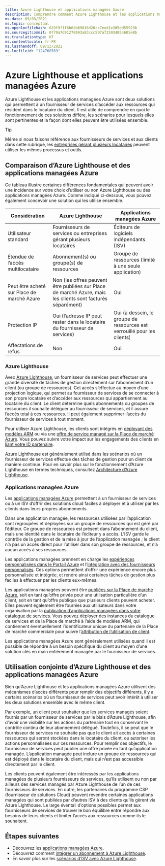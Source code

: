 ```yaml
---
title: Azure Lighthouse et applications managées Azure
description: Comprendre comment Azure Lighthouse et les applications managées Azure peuvent être utilisés ensemble.
ms.date: 09/08/2021
ms.topic: conceptual
ms.openlocfilehash: 629f9f1f6b6db69816d26cc7eed1e305dd55923b
ms.sourcegitcommit: 0770a7d91278043a83ccc597af25934854605e8b
ms.translationtype: HT
ms.contentlocale: fr-FR
ms.lasthandoff: 09/13/2021
ms.locfileid: "124768569"
---
```

# <a name="azure-lighthouse-and-azure-managed-applications"></a>Azure Lighthouse et applications managées Azure

Azure Lighthouse et les applications managées Azure sont deux solutions qui permettent à un fournisseur de services d’accéder aux ressources qui résident dans le locataire du client. Il est utile de comprendre en quoi le fonctionnement de ces solutions diffère, les scénarios pour lesquels elles sont pertinentes et la façon dont elles peuvent être utilisées ensemble.

> [!TIP]
> Même si nous faisons référence aux fournisseurs de services et aux clients dans cette rubrique, les [entreprises gérant plusieurs locataires](enterprise.md) peuvent utiliser les mêmes processus et outils.

## <a name="comparing-azure-lighthouse-and-azure-managed-applications"></a>Comparaison d’Azure Lighthouse et des applications managées Azure

Ce tableau illustre certaines différences fondamentales qui peuvent avoir une incidence sur votre choix d’utiliser ou non Azure Lighthouse ou des applications managées Azure. Comme indiqué ci-dessous, vous pouvez également concevoir une solution qui les utilise ensemble.

|Considération  |Azure Lighthouse  |Applications managées Azure  |
|---------|---------|---------|
|Utilisateur standard     |Fournisseurs de services ou entreprises gérant plusieurs locataires         |Éditeurs de logiciels indépendants (ISV)         |
|Étendue de l’accès multilocataire     |Abonnement(s) ou groupe(s) de ressources         |Groupe de ressources (limité à une seule application)         |
|Peut être acheté sur Place de marché Azure     |Non (les offres peuvent être publiées sur Place de marché Azure, mais les clients sont facturés séparément)        |Oui         |
|Protection IP     |Oui (l’adresse IP peut rester dans le locataire du fournisseur de services)        |Oui (à dessein, le groupe de ressources est verrouillé pour les clients)         |
|Affectations de refus     |Non         |Oui        |

### <a name="azure-lighthouse"></a>Azure Lighthouse

Avec [Azure Lighthouse](../overview.md), un fournisseur de services peut effectuer une grande diversité de tâches de gestion directement sur l’abonnement d’un client (ou groupe de ressources). Cet accès s’effectue au moyen d’une projection logique, qui permet au fournisseur de services de se connecter à son propre locataire et d’accéder aux ressources qui appartiennent au locataire du client. Le client détermine quels abonnements ou groupes de ressources il souhaite déléguer au fournisseur de services, et il assure l’accès total à ces ressources. Il peut également supprimer l’accès du fournisseur de services à tout moment.

Pour utiliser Azure Lighthouse, les clients sont intégrés en [déployant des modèles ARM](../how-to/onboard-customer.md) ou via une [offre de service managé sur la Place de marché Azure](managed-services-offers.md). Vous pouvez suivre votre impact sur les engagements des clients en [liant votre ID partenaire](../how-to/partner-earned-credit.md).

Azure Lighthouse est généralement utilisé dans les scénarios où un fournisseur de services effectue des tâches de gestion pour un client de manière continue. Pour en savoir plus sur le fonctionnement d’Azure Lighthouse en termes techniques, consultez [Architecture d’Azure Lighthouse](architecture.md).

### <a name="azure-managed-applications"></a>Applications managées Azure

Les [applications managées Azure](../../azure-resource-manager/managed-applications/overview.md) permettent à un fournisseur de services ou à un ISV d’offrir des solutions cloud faciles à déployer et à utiliser par les clients dans leurs propres abonnements.

Dans une application managée, les ressources utilisées par l’application sont regroupées et déployées sur un groupe de ressources qui est géré par l’éditeur. Ce groupe de ressources est présent dans l’abonnement du client, mais une identité dans le locataire de l’éditeur y a accès. L’ISV garde le contrôle de la gestion et de la mise à jour de l’application managée ; le client n’a pas un accès direct pour l’utiliser dans son groupe de ressources, et n’a aucun accès à ses ressources.

Les applications managées prennent en charge les [expériences personnalisées dans le Portail Azure](../../azure-resource-manager/managed-applications/concepts-view-definition.md) et l’[intégration avec des fournisseurs personnalisés](../../azure-resource-manager/managed-applications/tutorial-create-managed-app-with-custom-provider.md). Ces options permettent d’offrir une expérience encore plus personnalisée et intégrée, et rendre ainsi certaines tâches de gestion plus faciles à effectuer par les clients eux-mêmes.

Les applications managées peuvent être [publiées sur la Place de marché Azure](../../marketplace/azure-app-offer-setup.md), soit en tant qu’offre privée pour une utilisation particulière d’un client, soit en tant qu’offre publique que plusieurs clients peuvent acheter. Elles peuvent également être fournies aux utilisateurs dans votre organisation par la [publication d’applications managées dans votre catalogue de services](../../azure-resource-manager/managed-applications/publish-service-catalog-app.md). Vous pouvez déployer des instances du catalogue de services et de la Place de marché à l’aide de modèles ARM, qui contiennent éventuellement l’identificateur unique du partenaire de la Place de marché commerciale pour suivre l’[attribution de l’utilisation de client](../../marketplace/azure-partner-customer-usage-attribution.md).

Les applications managées Azure sont généralement utilisées quand il est possible de répondre à un besoin spécifique du client au moyen d’une solution clés en main entièrement managée par le fournisseur de services.

## <a name="using-azure-lighthouse-and-azure-managed-applications-together"></a>Utilisation conjointe d’Azure Lighthouse et des applications managées Azure

Bien qu’Azure Lighthouse et les applications managées Azure utilisent des mécanismes d’accès différents pour remplir des objectifs différents, il y a certains scénarios où un fournisseur de services peut avoir intérêt à utiliser les deux solutions ensemble avec le même client.

Par exemple, un client peut souhaiter que les services managés soient fournis par un fournisseur de services par le biais d’Azure Lighthouse, afin d’avoir une visibilité sur les actions du partenaire tout en conservant le contrôle continu de leur abonnement délégué. Toutefois, il se peut que le fournisseur de services ne souhaite pas que le client ait accès à certaines ressources qui seront stockées dans le locataire du client, ou autoriser les actions personnalisées sur ces ressources. Pour remplir ces objectifs, le fournisseur de services peut publier une offre privée en tant qu’application managée. L’application managée peut inclure un groupe de ressources qui est déployé dans le locataire du client, mais qui n’est pas accessible directement par le client.

Les clients peuvent également être intéressés par les applications managées de plusieurs fournisseurs de services, qu’ils utilisent ou non par ailleurs des services managés par Azure Lighthouse de l’un de ces fournisseurs de services. En outre, les partenaires du programme CSP (fournisseur de solutions Cloud) peuvent revendre certaines applications managées qui sont publiées par d’autres ISV à des clients qu’ils gèrent via Azure Lighthouse. Le large éventail d’options possibles permet aux fournisseurs de services de trouver le bon équilibre entre répondre aux besoins de leurs clients et limiter l’accès aux ressources comme ils le souhaitent.

## <a name="next-steps"></a>Étapes suivantes

- Découvrez les [applications managées Azure](../../azure-resource-manager/managed-applications/overview.md).
- Découvrez comment [intégrer un abonnement à Azure Lighthouse](../how-to/onboard-customer.md).
- En savoir plus sur les [scénarios d’ISV avec Azure Lighthouse](isv-scenarios.md).